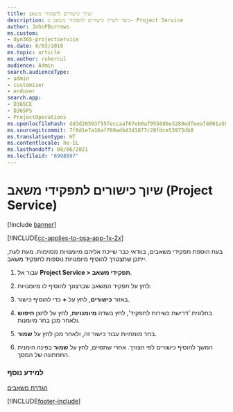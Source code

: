 ```yaml
---
title: שיוך כישורים לתפקידי משאב
description: כיצד לשייך כישורים לתפקידי משאב ב- Project Service
author: JohnPBurrows
ms.custom:
- dyn365-projectservice
ms.date: 8/03/2018
ms.topic: article
ms.author: ruhercul
audience: Admin
search.audienceType:
- admin
- customizer
- enduser
search.app:
- D365CE
- D365PS
- ProjectOperations
ms.openlocfilehash: dd3d20593f55feccaaf67eb0af9550d6e3289edfeeaf4001a56fd39dbb1e3c07
ms.sourcegitcommit: 7f8d1e7a16af769adb43d1877c28fdce53975db8
ms.translationtype: HT
ms.contentlocale: he-IL
ms.lasthandoff: 08/06/2021
ms.locfileid: "6998597"
---
```

# <a name="associate-skills-with-resource-roles-project-service"></a>שיוך כישורים לתפקידי משאב (Project Service)

[!include [banner](../includes/psa-now-project-operations.md)]

[!INCLUDE[cc-applies-to-psa-app-1x-2x](../includes/cc-applies-to-psa-app-1x-2x.md)]

בעת הוספת תפקידי משאבים, בוודאי כבר שייכת אליהם מיומנויות מסוימות. מעת לעת, ייתכן שתצטרך להוסיף מיומנויות נוספות לתפקיד משאב.  
  
1.  עבור אל **Project Service > תפקידי משאב**.  
  
2.  לחץ על תפקיד המשאב שברצונך להוסיף לו מיומנויות.  
  
3.  באזור **כישורים**, לחץ על **+** כדי להוסיף כישור.  
  
4.  בחלונית 'דרישת כשירות לתפקיד‬', לחץ בשדה **מיומנויות**, לחץ על לחצן **חיפוש** ולאחר מכן בחר מיומנות.  
  
5.  בחר מומחיות עבור כישור זה, ולאחר מכן לחץ על **שמור**.  
  
6.  המשך להוסיף כישורים לפי הצורך. אחרי שתסיים, לחץ על **שמור** בפינה הימנית התחתונה של המסך.  
  
### <a name="see-also"></a>למידע נוסף  
 [הגדרת משאבים](../psa/set-up-resources.md)


[!INCLUDE[footer-include](../includes/footer-banner.md)]